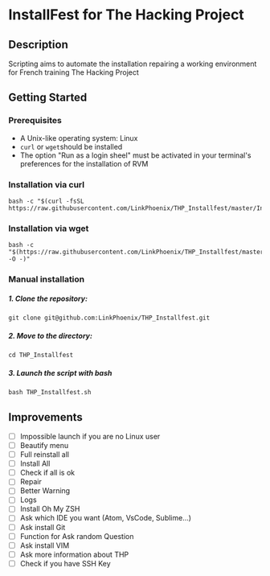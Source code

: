 # InstallFest for The Hacking Project

## Description

Scripting aims to automate the installation repairing a working environment for French training The Hacking Project

## Getting Started

### Prerequisites

- A Unix-like operating system: Linux
- `curl` or `wget`should be installed
- The option "Run as a login sheel" must be activated in your terminal's preferences for the installation of RVM

### Installation via curl

    bash -c "$(curl -fsSL https://raw.githubusercontent.com/LinkPhoenix/THP_Installfest/master/Installfest_THP.sh)"

### Installation via wget

    bash -c "$(https://raw.githubusercontent.com/LinkPhoenix/THP_Installfest/master/Installfest_THP.sh -O -)"

### Manual installation

##### 1. Clone the repository:

    git clone git@github.com:LinkPhoenix/THP_Installfest.git

##### 2. Move to the directory:

    cd THP_Installfest

##### 3. Launch the script with bash

    bash THP_Installfest.sh

## Improvements

- [ ] Impossible launch if you are no Linux user
- [ ] Beautify menu
- [ ] Full reinstall all
- [ ] Install All
- [ ] Check if all is ok
- [ ] Repair
- [ ] Better Warning
- [ ] Logs
- [ ] Install Oh My ZSH
- [ ] Ask which IDE you want (Atom, VsCode, Sublime...)
- [ ] Ask install Git
- [ ] Function for Ask random Question
- [ ] Ask install VIM
- [ ] Ask more information about THP
- [ ] Check if you have SSH Key
